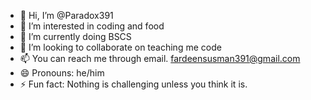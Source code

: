 - 👋 Hi, I’m @Paradox391
- 👀 I’m interested in coding and food
- 🌱 I’m currently doing BSCS
- 💞️ I’m looking to collaborate on teaching me code
- 📫 You can reach me through email. fardeensusman391@gmail.com
- 😄 Pronouns: he/him
- ⚡ Fun fact: Nothing is challenging unless you think it is.

<!---
Paradox391/Paradox391 is a ✨ special ✨ repository because its `README.md` (this file) appears on your GitHub profile.
You can click the Preview link to take a look at your changes.
--->

